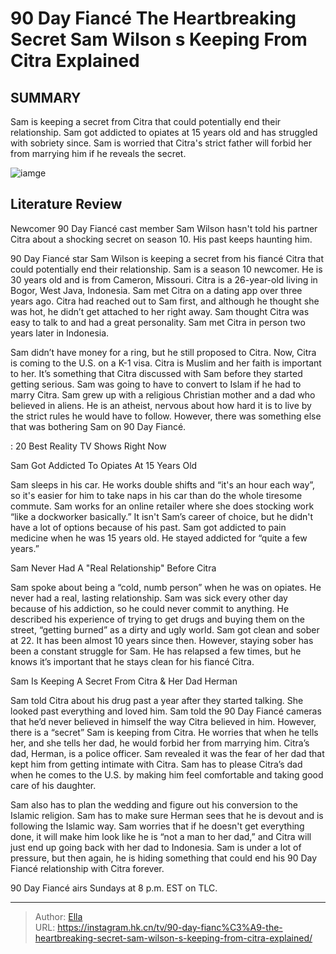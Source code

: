 # 90 Day Fiancé The Heartbreaking Secret Sam Wilson s Keeping From Citra Explained


## SUMMARY 



  Sam is keeping a secret from Citra that could potentially end their relationship.   Sam got addicted to opiates at 15 years old and has struggled with sobriety since.   Sam is worried that Citra&#39;s strict father will forbid her from marrying him if he reveals the secret.  

![iamge](https://static1.srcdn.com/wordpress/wp-content/uploads/2023/12/embargo-until-sunday-12_3-at-10-p-m-et90-day-fianc-_-the-heartbreaking-secret-sam-wilson-s-keeping-from-citra-explained.jpg)

## Literature Review
Newcomer 90 Day Fiancé cast member Sam Wilson hasn&#39;t told his partner Citra about a shocking secret on season 10. His past keeps haunting him.




90 Day Fiancé star Sam Wilson is keeping a secret from his fiancé Citra that could potentially end their relationship. Sam is a season 10 newcomer. He is 30 years old and is from Cameron, Missouri. Citra is a 26-year-old living in Bogor, West Java, Indonesia. Sam met Citra on a dating app over three years ago. Citra had reached out to Sam first, and although he thought she was hot, he didn’t get attached to her right away. Sam thought Citra was easy to talk to and had a great personality. Sam met Citra in person two years later in Indonesia.




Sam didn’t have money for a ring, but he still proposed to Citra. Now, Citra is coming to the U.S. on a K-1 visa. Citra is Muslim and her faith is important to her. It’s something that Citra discussed with Sam before they started getting serious. Sam was going to have to convert to Islam if he had to marry Citra. Sam grew up with a religious Christian mother and a dad who believed in aliens. He is an atheist, nervous about how hard it is to live by the strict rules he would have to follow. However, there was something else that was bothering Sam on 90 Day Fiancé.

 : 20 Best Reality TV Shows Right Now


 Sam Got Addicted To Opiates At 15 Years Old 
          

Sam sleeps in his car. He works double shifts and “it&#39;s an hour each way”, so it&#39;s easier for him to take naps in his car than do the whole tiresome commute. Sam works for an online retailer where she does stocking work “like a dockworker basically.” It isn&#39;t Sam’s career of choice, but he didn&#39;t have a lot of options because of his past. Sam got addicted to pain medicine when he was 15 years old. He stayed addicted for “quite a few years.”






 Sam Never Had A &#34;Real Relationship&#34; Before Citra 
          

Sam spoke about being a “cold, numb person” when he was on opiates. He never had a real, lasting relationship. Sam was sick every other day because of his addiction, so he could never commit to anything. He described his experience of trying to get drugs and buying them on the street, “getting burned” as a dirty and ugly world. Sam got clean and sober at 22. It has been almost 10 years since then. However, staying sober has been a constant struggle for Sam. He has relapsed a few times, but he knows it’s important that he stays clean for his fiancé Citra.



 Sam Is Keeping A Secret From Citra &amp; Her Dad Herman 

 




Sam told Citra about his drug past a year after they started talking. She looked past everything and loved him. Sam told the 90 Day Fiancé cameras that he’d never believed in himself the way Citra believed in him. However, there is a “secret” Sam is keeping from Citra. He worries that when he tells her, and she tells her dad, he would forbid her from marrying him. Citra’s dad, Herman, is a police officer. Sam revealed it was the fear of her dad that kept him from getting intimate with Citra. Sam has to please Citra’s dad when he comes to the U.S. by making him feel comfortable and taking good care of his daughter.

Sam also has to plan the wedding and figure out his conversion to the Islamic religion. Sam has to make sure Herman sees that he is devout and is following the Islamic way. Sam worries that if he doesn&#39;t get everything done, it will make him look like he is “not a man to her dad,” and Citra will just end up going back with her dad to Indonesia. Sam is under a lot of pressure, but then again, he is hiding something that could end his 90 Day Fiancé relationship with Citra forever.






90 Day Fiancé airs Sundays at 8 p.m. EST on TLC.






---

> Author: [Ella](https://instagram.hk.cn/)  
> URL: https://instagram.hk.cn/tv/90-day-fianc%C3%A9-the-heartbreaking-secret-sam-wilson-s-keeping-from-citra-explained/  

